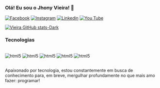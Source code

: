 ### Olá! Eu sou o Jhony Vieira! 👋
[![Facebook](https://img.shields.io/badge/Facebook-1877F2?style=for-the-badge&logo=facebook&logoColor=white)](https://www.facebook.com/jhonyejulietewallace/)
[![Instagram](https://img.shields.io/badge/Instagram-E4405F?style=for-the-badge&logo=instagram&logoColor=white)]()
[![Linkedin](https://img.shields.io/badge/LinkedIn-0077B5?style=for-the-badge&logo=linkedin&logoColor=whit)]()
[![You Tube](https://img.shields.io/badge/YouTube-FF0000?style=for-the-badge&logo=youtube&logoColor=white)]()

[![Vieira GitHub stats-Dark](https://github-readme-stats.vercel.app/api?username=Jhonyvieira0&show_icons=true&theme=dark#gh-dark-mode-only)](https://github.com/Jhonyvieira0/github-readme-stats#gh-dark-mode-only)


### Tecnologias 

<div style="display: inline_block" ><br/>
  <img align="center" alt="html5" src="https://img.shields.io/badge/HTML5-E34F26?style=for-the-badge&logo=html5&logoColor=white">
  <img align="center" alt="html5" src="https://img.shields.io/badge/CSS3-1572B6?style=for-the-badge&logo=css3&logoColor=white">
  <img align="center" alt="html5" src="https://img.shields.io/badge/JavaScript-F7DF1E?style=for-the-badge&logo=javascript&logoColor=black">
  <img align="center" alt="html5" src="https://img.shields.io/badge/TypeScript-007ACC?style=for-the-badge&logo=typescript&logoColor=white
  ">
  <img align="center" alt="html5" src="https://img.shields.io/badge/React-20232A?style=for-the-badge&logo=react&logoColor=61DAFB">
</div><br/>

Apaixonado por tecnologia, estou constantemente em busca de conhecimento para, em breve, mergulhar profundamente no que mais amo fazer: programar!
